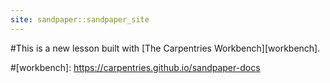 ```yaml
---
site: sandpaper::sandpaper_site
---
```


#This is a new lesson built with [The Carpentries Workbench][workbench]. 


#[workbench]: https://carpentries.github.io/sandpaper-docs

